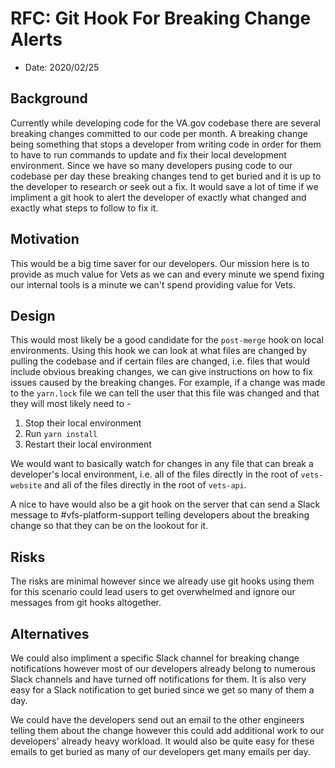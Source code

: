 # RFC: Git Hook For Breaking Change Alerts

- Date: 2020/02/25

## Background
Currently while developing code for the VA.gov codebase there are several breaking changes committed to our code per month. A breaking change being something that stops a developer from writing code in order for them to have to run commands to update and fix their local development environment.
Since we have so many developers pusing code to our codebase per day these breaking changes tend to get buried and it is up to the developer to research or seek out a fix.
It would save a lot of time if we impliment a git hook to alert the developer of exactly what changed and exactly what steps to follow to fix it.

## Motivation
This would be a big time saver for our developers. Our mission here is to provide as much value for Vets as we can and every
minute we spend fixing our internal tools is a minute we can't spend providing value for Vets.

## Design
This would most likely be a good candidate for the `post-merge` hook on local environments. Using this hook we can look at
what files are changed by pulling the codebase and if certain files are changed, i.e. files that would include obvious 
breaking changes, we can give instructions on how to fix issues caused by the breaking changes. For example, if a change
was made to the `yarn.lock` file we can tell the user that this file was changed and that they will most likely need to -

1. Stop their local environment
2. Run `yarn install`
3. Restart their local environment

We would want to basically watch for changes in any file that can break a developer's local environment, i.e. all of the files
directly in the root of `vets-website` and all of the files directly in the root of `vets-api`. 

A nice to have would also be a git hook on the server that can send a Slack message to #vfs-platform-support telling developers
about the breaking change so that they can be on the lookout for it.

## Risks
The risks are minimal however since we already use git hooks using them for this scenario could lead users to get overwhelmed
and ignore our messages from git hooks altogether. 

## Alternatives
We could also impliment a specific Slack channel for breaking change notifications however most of our developers already
belong to numerous Slack channels and have turned off notifications for them. It is also very easy for a Slack notification
to get buried since we get so many of them a day.

We could have the developers send out an email to the other engineers telling them about the change however this could add
additional work to our developers' already heavy workload. It would also be quite easy for these emails to get buried as
many of our developers get many emails per day.
